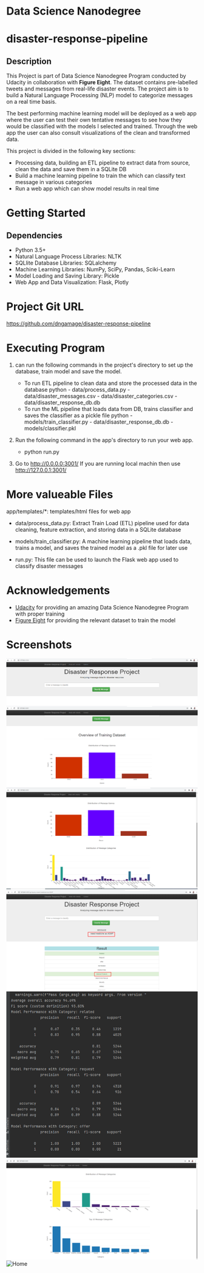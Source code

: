 # Data Science Nanodegree

# disaster-response-pipeline

## Description
This Project is part of Data Science Nanodegree Program conducted by Udacity in collaboration with **Figure Eight**. The dataset contains pre-labelled tweets and messages from real-life disaster events. The project aim is to build a Natural Language Processing (NLP) model to categorize messages on a real time basis.

The best performing machine learning model will be deployed as a web app where the user can test their own tentative messages to see how they would be classified with the models I selected and trained. Through the web app the user can also consult visualizations of the clean and transformed data.

This project is divided in the following key sections:

- Processing data, building an ETL pipeline to extract data from source, clean the data and save them in a SQLite DB
- Build a machine learning pipeline to train the which can classify text message in various categories
- Run a web app which can show model results in real time

# Getting Started

## Dependencies
- Python 3.5+
- Natural Language Process Libraries: NLTK
- SQLlite Database Libraries: SQLalchemy
- Machine Learning Libraries: NumPy, SciPy, Pandas, Sciki-Learn
- Model Loading and Saving Library: Pickle
- Web App and Data Visualization: Flask, Plotly

# Project Git URL
https://github.com/dngamage/disaster-response-pipeline

# Executing Program
1. can run the following commands in the project's directory to set up the database, train model and save the model.

    - To run ETL pipeline to clean data and store the processed data in the database python 
          - data/process_data.py 
          - data/disaster_messages.csv 
          - data/disaster_categories.csv 
          - data/disaster_response_db.db
    - To run the ML pipeline that loads data from DB, trains classifier and saves the classifier as a pickle file python 
          - models/train_classifier.py 
          - data/disaster_response_db.db 
          - models/classifier.pkl
2. Run the following command in the app's directory to run your web app. 
    - python run.py

3. Go to http://0.0.0.0:3001/
   If you are running local machin then use http://127.0.0.1:3001/
   
# More valueable  Files
app/templates/*: templates/html files for web app

- data/process_data.py: Extract Train Load (ETL) pipeline used for data cleaning, feature extraction, and storing data in a SQLite database

- models/train_classifier.py: A machine learning pipeline that loads data, trains a model, and saves the trained model as a .pkl file for later use

- run.py: This file can be used to launch the Flask web app used to classify disaster messages

# Acknowledgements
- [Udacity](https://www.udacity.com//) for providing an amazing Data Science Nanodegree Program with proper training
- [Figure Eight](https://appen.com/) for providing the relevant dataset to train the model

# Screenshots 

![Home](/screenshots/01.png?raw=true "Home")
![Home](/screenshots/02.png?raw=true "Home")
![Home](/screenshots/03.png?raw=true "Home")
![Home](/screenshots/04.png?raw=true "Home")
![Home](/screenshots/06.png?raw=true "Home")
![Home](/screenshots/07.png?raw=true "Home")
![Home](/screenshots/05.png?raw=true "Home")
